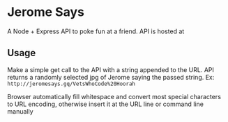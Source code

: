 # Jerome Says

A Node + Express API to poke fun at a friend.  API is hosted at [](jeromesays.gq)

## Usage

Make a simple get call to the API with a string appended to the URL.  API returns a randomly selected jpg of Jerome saying the passed string.
Ex:
`http://jeromesays.gq/VetsWhoCode%20Hoorah`

Browser automatically fill whitespace and convert most special characters to URL encoding, otherwise insert it at the URL line or command line manually
